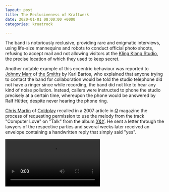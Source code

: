 ```yaml
---
layout: post
title: The Reclusiveness of Kraftwerk
date: 2020-01-01 08:00:00 +0000
categories: kruatrock

---
```


The band is notoriously reclusive, providing rare and enigmatic interviews, using life-size mannequins and robots to conduct official photo shoots, refusing to accept mail and not allowing visitors at the [Kling Klang Studio](https://en.wikipedia.org/wiki/Kling_Klang_Studio "Kling Klang Studio"), the precise location of which they used to keep secret.

Another notable example of this eccentric behaviour was reported to [Johnny Marr](https://en.wikipedia.org/wiki/Johnny_Marr "Johnny Marr") of [the Smiths](https://en.wikipedia.org/wiki/The_Smiths "The Smiths") by Karl Bartos, who explained that anyone trying to contact the band for collaboration would be told the studio telephone did not have a ringer since while recording, the band did not like to hear any kind of noise pollution. Instead, callers were instructed to phone the studio precisely at a certain time, whereupon the phone would be answered by Ralf Hütter, despite never hearing the phone ring.

[Chris Martin](https://en.wikipedia.org/wiki/Chris_Martin "Chris Martin") of [Coldplay](https://en.wikipedia.org/wiki/Coldplay "Coldplay") recalled in a 2007 article in [_Q_](https://en.wikipedia.org/wiki/Q_(magazine) "Q (magazine)") magazine the process of requesting permission to use the melody from the track "Computer Love" on "Talk" from the album [_X&Y_](https://en.wikipedia.org/wiki/X%26Y "X&Y"). He sent a letter through the lawyers of the respective parties and several weeks later received an envelope containing a handwritten reply that simply said "yes".

<video src="{{ site.url }}/video/kraftwerk_mit_tanzmusik_1973_im_zdf_aspekte_studio_UIbSkw4yvec_360p.mp4" controls>
</video>
